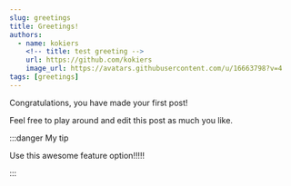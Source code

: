 ```yaml
---
slug: greetings
title: Greetings!
authors:
  - name: kokiers
    <!-- title: test greeting -->
    url: https://github.com/kokiers
    image_url: https://avatars.githubusercontent.com/u/16663798?v=4
tags: [greetings]
---
```


Congratulations, you have made your first post!

Feel free to play around and edit this post as much you like.




:::danger  My tip

Use this awesome feature option!!!!!

:::